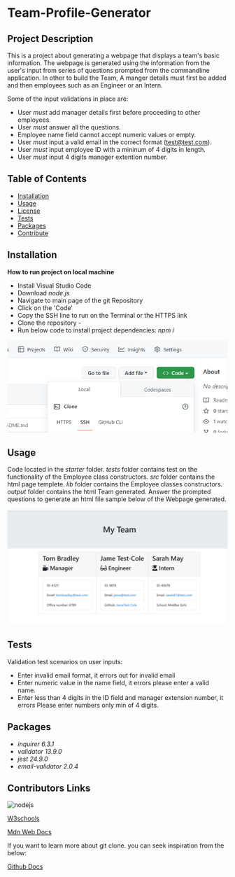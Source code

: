 # Team-Profile-Generator
## Project Description
This is a project about generating a webpage that displays a team's basic information. The webpage is generated using the information from the user's input from  series of questions prompted from the commandline application. 
In other to build the Team, A manger details must first be added and then employees such as an Engineer or an Intern. 




Some of the input validations in place are:
- User *must* add manager details first before proceeding to other employees.
- User *must* answer all the questions.
- Employee name field cannot accept numeric values or empty.
- User *must* input a valid email in the correct format (test@test.com).
- User *must* input employee ID with a mininum of 4 digits in length.
- User *must* input 4 digits manager extention number. 



## Table of Contents

* [Installation](#Installation)
* [Usage](#Usage)
* [License](#License)
* [Tests](#Tests)
* [Packages](#Packages)
* [Contribute](#Contributors-Links)




## Installation
**How to run project on local machine**
* Install Visual Studio Code
* Download *node.js*
* Navigate to main page of the git Repository
* Click on the 'Code'
* Copy the SSH line to run on the Terminal or  the HTTPS link
* Clone the repository - 
*  Run below code to install project dependencies:
    *npm i*







![Git clone](./starter/images/Screenshot_20230109_134921.png)
















## Usage

Code located in the *starter* folder.
*tests* folder contains test on the functionality of the Employee class constructors.
*src* folder contains the html page templete.
*lib* folder contains the Employee classes constructors.
*output* folder contains the html Team generated.
Answer the prompted questions to generate an html file sample below of the Webpage generated.




![My team](./starter/images/Screenshot-teamGenerated.jpg)









## Tests
Validation test scenarios on user inputs:
* Enter invalid email format,  it errors out for invalid email 
* Enter numeric value in the name field, it errors please enter a valid name.
* Enter  less than 4 digits in the ID field and manager extension number, it errors Please enter numbers only min of 4 digits. 
 



## Packages
- *inquirer 6.3.1*
- *validator 13.9.0*
- *jest 24.9.0*
- *email-validator 2.0.4*



## Contributors Links
![nodejs](https://nodejs.org/en/)

[W3schools](https://www.w3schools.com/js/default.asp)

[Mdn Web Docs](https://developer.mozilla.org/en-US/docs/Web/JavaScript/Reference/Global_Objects/Array)


If you want to learn more about git clone. you can seek inspiration from the below:

[Github Docs](https://docs.github.com/en/repositories)